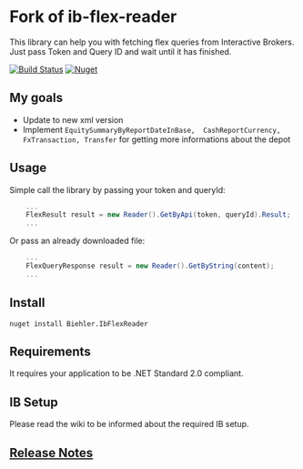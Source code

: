 # Fork of ib-flex-reader

This library can help you with fetching flex queries from Interactive Brokers.
Just pass Token and Query ID and wait until it has finished.

[![Build Status](https://travis-ci.org/gabbersepp/ib-flex-reader.svg?branch=master)](https://travis-ci.org/gabbersepp/ib-flex-reader) [![Nuget](https://img.shields.io/nuget/v/Biehler.IbFlexReader.svg?style=popout)](https://www.nuget.org/packages/Biehler.IbFlexReader/)

## My goals
- Update to new xml version 
- Implement ```EquitySummaryByReportDateInBase,  CashReportCurrency, FxTransaction, Transfer``` for getting more informations about the depot

## Usage

Simple call the library by passing your token and queryId:

```c#
	...
	FlexResult result = new Reader().GetByApi(token, queryId).Result;
	...
```

Or pass an already downloaded file:

```c#
	...
	FlexQueryResponse result = new Reader().GetByString(content);
	...
```

## Install
`nuget install Biehler.IbFlexReader`

## Requirements
It requires your application to be .NET Standard 2.0 compliant.

## IB Setup
Please read the wiki to be informed about the required IB setup.

## [Release Notes](https://github.com/gabbersepp/ib-flex-reader/releases)

